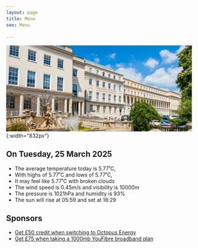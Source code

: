 ```yaml
---
layout: page
title: Menu
seo: Menu

---
```


![Logo](/images/logo.jpg){:width="832px"}


<!-- weather_marker starts -->
## On Tuesday, 25 March 2025

- The average temperature today is 5.77˚C,
- With highs of 5.77˚C and lows of 5.77˚C,
- It may feel like 5.77˚C with broken clouds
- The wind speed is 0.45m/s and visibility is 10000m
- The pressure is 1021hPa and humidity is 93%
- The sun will rise at 05:59 and set at 18:29

<!-- weather_marker ends -->


## Sponsors

- [Get £50 credit when switching to Octopus Energy](https://bit.ly/3oD1nnS)
- [Get £75 when taking a 1000mb YouFibre broadband plan](https://aklam.io/91zWhU?)

